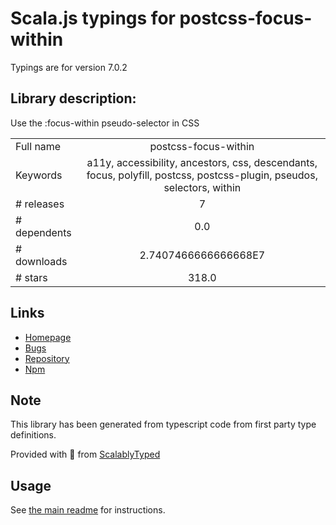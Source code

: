 
# Scala.js typings for postcss-focus-within

Typings are for version 7.0.2

## Library description:
Use the :focus-within pseudo-selector in CSS

|                    |                 |
| ------------------ | :-------------: |
| Full name          | postcss-focus-within |
| Keywords           | a11y, accessibility, ancestors, css, descendants, focus, polyfill, postcss, postcss-plugin, pseudos, selectors, within |
| # releases         | 7 |
| # dependents       | 0.0 |
| # downloads        | 2.7407466666666668E7 |
| # stars            | 318.0 |

## Links
- [Homepage](https://github.com/csstools/postcss-plugins/tree/main/plugins/postcss-focus-within#readme)
- [Bugs](https://github.com/csstools/postcss-plugins/issues)
- [Repository](https://github.com/csstools/postcss-plugins)
- [Npm](https://www.npmjs.com/package/postcss-focus-within)
    


## Note
This library has been generated from typescript code from first party type definitions.

Provided with :purple_heart: from [ScalablyTyped](https://github.com/oyvindberg/ScalablyTyped)

## Usage
See [the main readme](../../readme.md) for instructions.


